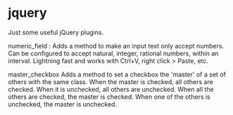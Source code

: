 jquery
======

Just some useful jQuery plugins.

numeric_field :
  Adds a method to make an input text only accept numbers.
  Can be configured to accept natural, integer, rational numbers, within an interval.
  Lightning fast and works with Ctrl+V, right click > Paste, etc.

master_checkbox
  Adds a method to set a checkbox the 'master' of a set of others with the same class.
  When the master is checked, all others are checked. When it is unchecked, all others are unchecked.
  When all the others are checked, the master is checked. When one of the others is unchecked, the master is unchecked.
